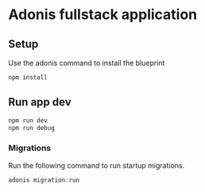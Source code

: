 # Adonis fullstack application


## Setup

Use the adonis command to install the blueprint

```bash
npm install
```

## Run app dev
```bash
npm run dev
npm run debug
```



### Migrations

Run the following command to run startup migrations.

```js
adonis migration:run
```

